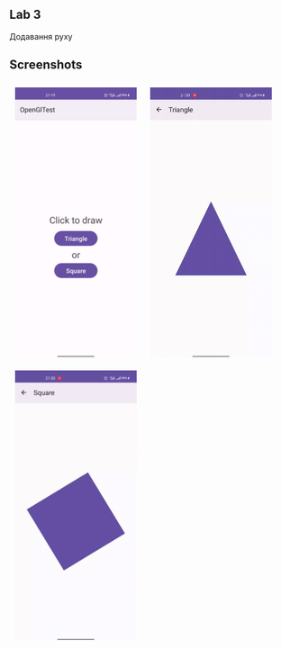 ## Lab 3

Додавання руху

## Screenshots

[<img src="/readme/home.jpg" width="216" height="480" hspace="10" vspace="10" alignment="left">](/readme/home.jpg	)
[<img src="/readme/triangle.gif" width="216" height="480" hspace="10" vspace="10" alignment="left">](/readme/triangle.gif)
[<img src="/readme/square.gif" width="216" height="480" hspace="10" vspace="10" alignment="left">](/readme/square.gif)
